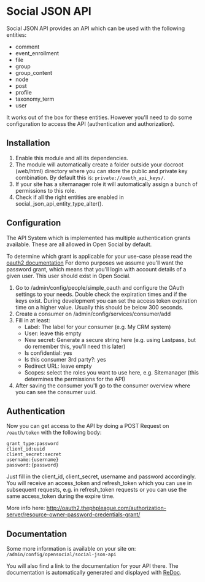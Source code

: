# Social JSON API

Social JSON API provides an API which can be used with the following entities:

* comment
* event_enrollment
* file
* group
* group_content
* node
* post
* profile
* taxonomy_term
* user

It works out of the box for these entities. However you'll need to do some configuration to access the API (authentication and authorization). 

## Installation

1. Enable this module and all its dependencies.
1. The module will automatically create a folder outside your docroot (web/html) directory where you can store the public and private key combination. By default this is: `private://oauth_api_keys/`.
1. If your site has a sitemanager role it will automatically assign a bunch of permissions to this role. 
1. Check if all the right entities are enabled in social_json_api_entity_type_alter().

## Configuration

The API System which is implemented has multiple authentication grants available. These are all allowed in Open Social by default. 

To determine which grant is applicable for your use-case please read the [oauth2 documentation](http://oauth2.thephpleague.com/authorization-server/which-grant/) For demo purposes we assume you'll want the password grant, which means that you'll login with account details of a given user. This user should exist in Open Social.

1. Go to /admin/config/people/simple_oauth and configure the OAuth settings to your needs. Double check the expiration times and if the keys exist. During development you can set the access token expiration time on a higher value. Usually this should be below 300 seconds.
1. Create a consumer on /admin/config/services/consumer/add
1. Fill in at least:
    * Label: The label for your consumer (e.g. My CRM system)
    * User: leave this empty
    * New secret: Generate a secure string here (e.g. using Lastpass, but do remember this, you'll need this later)
    * Is confidential: yes
    * Is this consumer 3rd party?: yes
    * Redirect URL: leave empty
    * Scopes: select the roles you want to use here, e.g. Sitemanager (this determines the permissions for the API)
1. After saving the consumer you'll go to the consumer overview where you can see the consumer uuid.

## Authentication
Now you can get access to the API by doing a POST Request on `/oauth/token` with the following body:

```
grant_type:password
client_id:uuid
client_secret:secret
username:{username}
password:{password}
```

Just fill in the client_id, client_secret, username and password accordingly. You will receive an access_token and refresh_token which you can use in subsequent requests, e.g. in refresh_token requests or you can use the same access_token during the expire time.

More info here: http://oauth2.thephpleague.com/authorization-server/resource-owner-password-credentials-grant/

## Documentation

Some more information is available on your site on:
`/admin/config/opensocial/social-json-api`

You will also find a link to the documentation for your API there. The documentation is automatically generated and displayed with [ReDoc](https://github.com/Rebilly/ReDoc).
